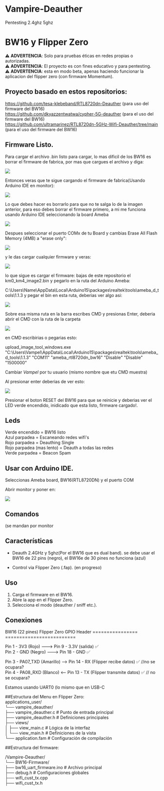 # Vampire-Deauther
Pentesting 2.4ghz 5ghz
# BW16 y Flipper Zero
⚠️ **ADVERTENCIA**: Solo para pruebas éticas en redes propias o autorizadas.  
⚠️ **ADVERTENCIA**: El proyecto es con fines educativo y para pentesting.  
⚠️ **ADVERTENCIA**: esta en modo beta, apenas haciendo funcionar la aplicacion del flipper zero (con firmware Momentum).  

## Proyecto basado en estos repositorios:
https://github.com/tesa-klebeband/RTL8720dn-Deauther (para uso del firmware del BW16)  
https://github.com/dkyazzentwatwa/cypher-5G-deauther (para el uso del firmware del BW16)  
https://github.com/ultramarinez/RTL8720dn-5GHz-Wifi-Deauther/tree/main (para el uso del firmware del BW16)  
 
 ## Firmware Listo.  
 Para cargar el archivo .bin listo para cargar, lo mas dificil de los BW16 es borrar el firmware de fabrica, por mas que cargues el archivo y diga:  
 
 ![](Tutorial_Images/SuccessMsg.jpg)

 Entonces veras que te sigue cargando el firmware de fabrica(Usando Arduino IDE en monitor):  

![](Tutorial_Images/ArduinoIDEMonitorOriginalFW.jpg) 

Lo que debes hacer es borrarlo para que no te salga lo de la imagen anterior, para eso debes borrar el firmware primero, a mi me funciona usando Arduino IDE seleccionando la board Ameba  

![](Tutorial_Images/AmebaBoard.jpg)

Despues seleccionar el puerto COMx de tu Board y cambias Erase All Flash Memory (4MB) a "erase only":  

![](Tutorial_Images/ArduinoIDESelectBoard.jpg)

y le das cargar cualquier firmware y veras:  

![](Tutorial_Images/EraseDone.jpg)

lo que sigue es cargar el firmware: bajas de este repositorio el km0_km4_image2.bin y pegarlo en la ruta del Arduino Ameba:

C:\Users\Name\AppData\Local\Arduino15\packages\realtek\tools\ameba_d_tools\1.1.3 y pegar el bin en esta ruta, deberias ver algo asi:

![](Tutorial_Images/AmebaToolsDir.jpg)

Sobre esa misma ruta en la barra escribes CMD y presionas Enter, deberia abrir el CMD con la ruta de la carpeta

![](Tutorial_Images/CMDDir.jpg)

en CMD escribirias o pegarias esto:  

upload_image_tool_windows.exe "C:\Users\Vampel\AppData\Local\Arduino15\packages\realtek\tools\ameba_d_tools\1.1.3" "COM11" "ameba_rtl8720dn_bw16" "Disable" "Disable" "1500000"  

Cambiar _Vampel_ por tu usuario (mismo nombre que etu CMD muestra)  

Al presionar enter deberias de ver esto:

![](Tutorial_Images/SuccessMsg.jpg)  

Presionar el boton RESET del BW16 para que se reinicie y deberias ver el LED verde encendido, inidicado que esta listo, firmware cargado!.

## Leds
Verde encendido = BW16 listo  
Azul parpadea = Escaneando redes wifi's  
Rojo parpadea = Deauthing Single  
Rojo parpadea (mas lento) = Deauth a todas las redes  
Verde parpadea = Beacon Spam  

## Usar con Arduino IDE.

Seleccionas Ameba board, BW16(RTL8720DN) y el puerto COM

Abrir monitor y poner en:

![](Tutorial_Images/ArduinoIDEMonitorParametres.jpg)

## Comandos  
(se mandan por monitor 




## Características  
- Deauth 2.4GHz y 5ghz(Por el BW16 que es dual band).  se debe usar el BW16 de 22 pins (negro), el BW16e de 30 pines no funciona (azul)  
  
- Control via Flipper Zero (.fap). (en progreso)

## Uso  
1. Carga el firmware en el BW16.  
2. Abre la app en el Flipper Zero.  
3. Selecciona el modo (deauther / sniff etc.).

## Conexiones
BW16 (22 pines)                Flipper Zero GPIO Header
================              =========================

Pin 1  - 3V3   (Rojo)     --->   Pin 9   - 3.3V (salida) ✅  
Pin 2  - GND   (Negro)    --->   Pin 18  - GND ✅  
  
Pin 3  - PA07_TXD (Amarillo) --> Pin 14  - RX (Flipper recibe datos) ✅ //no se ocupara?  
Pin 4  - PA08_RXD (Blanco)   <-- Pin 13  - TX (Flipper transmite datos) ✅ // no se ocupara?  
  
Estamos usando UART0 (lo mismo que en USB-C
  
  
##Estructura del Menu en Flipper Zero:  
applications_user/  
└── vampire_deauther/  
    ├── vampire_deauther.c    # Punto de entrada principal  
    ├── vampire_deauther.h    # Definiciones principales  
    ├── views/  
    │   ├── view_main.c       # Lógica de la interfaz  
    │   └── view_main.h       # Definiciones de la vista  
    └── application.fam       # Configuración de compilación  
    
  

    
##Estructura del firmware:

/Vampire-Deauther/  
└── BW16-Firmware/  
    ├── bw16_uart_firmware.ino        # Archivo principal  
    ├── debug.h                   # Configuraciones globales  
    ├── wifi_cust_tx.cpp  
    ├── wifi_cust_tx.h  
    
